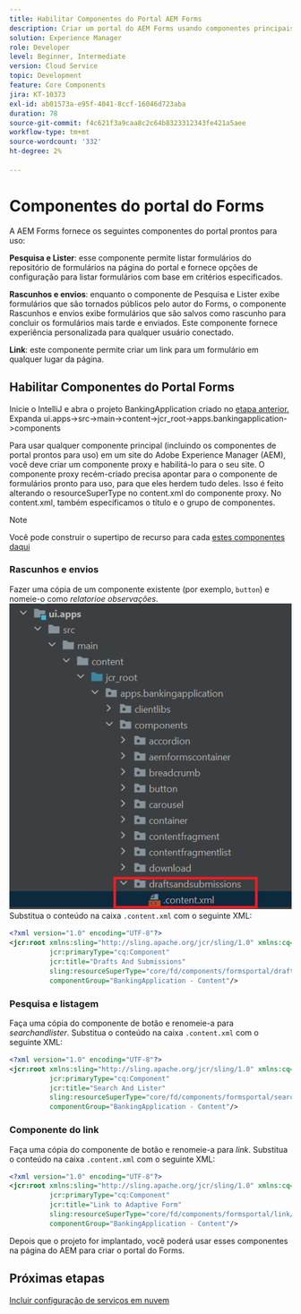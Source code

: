 ```yaml
---
title: Habilitar Componentes do Portal AEM Forms
description: Criar um portal do AEM Forms usando componentes principais
solution: Experience Manager
role: Developer
level: Beginner, Intermediate
version: Cloud Service
topic: Development
feature: Core Components
jira: KT-10373
exl-id: ab01573a-e95f-4041-8ccf-16046d723aba
duration: 78
source-git-commit: f4c621f3a9caa8c2c64b8323312343fe421a5aee
workflow-type: tm+mt
source-wordcount: '332'
ht-degree: 2%

---
```


# Componentes do portal do Forms

A AEM Forms fornece os seguintes componentes do portal prontos para uso:

**Pesquisa e Lister**: esse componente permite listar formulários do repositório de formulários na página do portal e fornece opções de configuração para listar formulários com base em critérios especificados.

**Rascunhos e envios**: enquanto o componente de Pesquisa e Lister exibe formulários que são tornados públicos pelo autor do Forms, o componente Rascunhos e envios exibe formulários que são salvos como rascunho para concluir os formulários mais tarde e enviados. Este componente fornece experiência personalizada para qualquer usuário conectado.

**Link**: este componente permite criar um link para um formulário em qualquer lugar da página.

## Habilitar Componentes do Portal Forms

Inicie o IntelliJ e abra o projeto BankingApplication criado no [etapa anterior.](./getting-started.md) Expanda ui.apps->src->main->content->jcr_root->apps.bankingapplication->components

Para usar qualquer componente principal (incluindo os componentes de portal prontos para uso) em um site do Adobe Experience Manager (AEM), você deve criar um componente proxy e habilitá-lo para o seu site.
O componente proxy recém-criado precisa apontar para o componente de formulários pronto para uso, para que eles herdem tudo deles. Isso é feito alterando o resourceSuperType no content.xml do componente proxy. No content.xml, também especificamos o título e o grupo de componentes.
>[!NOTE]
>
> Você pode construir o supertipo de recurso para cada [estes componentes daqui](https://github.com/adobe/aem-core-forms-components/tree/master/ui.apps/src/main/content/jcr_root/apps/core/fd/components/formsportal)


### Rascunhos e envios

Fazer uma cópia de um componente existente (por exemplo, `button`) e nomeie-o como _relatorioe observações_.
![relatorioe observações](assets/forms-portal-components2.png)
Substitua o conteúdo na caixa `.content.xml` com o seguinte XML:

```xml
<?xml version="1.0" encoding="UTF-8"?>
<jcr:root xmlns:sling="http://sling.apache.org/jcr/sling/1.0" xmlns:cq="http://www.day.com/jcr/cq/1.0" xmlns:jcr="http://www.jcp.org/jcr/1.0"
          jcr:primaryType="cq:Component"
          jcr:title="Drafts And Submissions"
          sling:resourceSuperType="core/fd/components/formsportal/draftsandsubmissions/v1/draftsandsubmissions"
          componentGroup="BankingApplication - Content"/>
```

### Pesquisa e listagem

Faça uma cópia do componente de botão e renomeie-a para _searchandlister_.
Substitua o conteúdo na caixa `.content.xml` com o seguinte XML:


```xml
<?xml version="1.0" encoding="UTF-8"?>
<jcr:root xmlns:sling="http://sling.apache.org/jcr/sling/1.0" xmlns:cq="http://www.day.com/jcr/cq/1.0" xmlns:jcr="http://www.jcp.org/jcr/1.0"
          jcr:primaryType="cq:Component"
          jcr:title="Search And Lister"
          sling:resourceSuperType="core/fd/components/formsportal/searchlister/v1/searchlister"
          componentGroup="BankingApplication - Content"/>
```

### Componente do link

Faça uma cópia do componente de botão e renomeie-a para _link_.
Substitua o conteúdo na caixa `.content.xml` com o seguinte XML:


```xml
<?xml version="1.0" encoding="UTF-8"?>
<jcr:root xmlns:sling="http://sling.apache.org/jcr/sling/1.0" xmlns:cq="http://www.day.com/jcr/cq/1.0" xmlns:jcr="http://www.jcp.org/jcr/1.0"
          jcr:primaryType="cq:Component"
          jcr:title="Link to Adaptive Form"
          sling:resourceSuperType="core/fd/components/formsportal/link/v2/link"
          componentGroup="BankingApplication - Content"/>
```

Depois que o projeto for implantado, você poderá usar esses componentes na página do AEM para criar o portal do Forms.

## Próximas etapas

[Incluir configuração de serviços em nuvem](./azure-storage-fdm.md)
